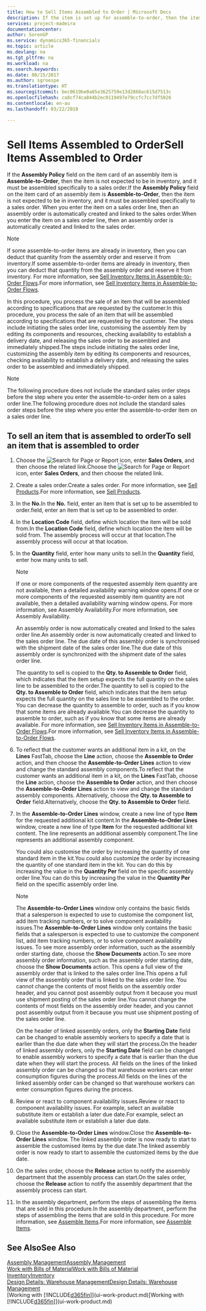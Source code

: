 ```yaml
---
title: How to Sell Items Assembled to Order | Microsoft Docs
description: If the item is set up for assemble-to-order, then the item is not expected to be in inventory, and it must be assembled specifically to a sales order. When you enter the item on a sales order line, then an assembly order is automatically created and linked to the sales order.
services: project-madeira
documentationcenter: 
author: SorenGP
ms.service: dynamics365-financials
ms.topic: article
ms.devlang: na
ms.tgt_pltfrm: na
ms.workload: na
ms.search.keywords: 
ms.date: 08/15/2017
ms.author: sgroespe
ms.translationtype: HT
ms.sourcegitcommit: bec0619be0a65e3625759e13d2866ac615d7513c
ms.openlocfilehash: ca8cf74ca844b2ec0119497e79ccfc7cc7df5026
ms.contentlocale: en-au
ms.lasthandoff: 03/22/2018

---
```

# <a name="sell-items-assembled-to-order"></a><span data-ttu-id="8de9b-104">Sell Items Assembled to Order</span><span class="sxs-lookup"><span data-stu-id="8de9b-104">Sell Items Assembled to Order</span></span>
<span data-ttu-id="8de9b-105">If the **Assembly Policy** field on the item card of an assembly item is **Assemble-to-Order**, then the item is not expected to be in inventory, and it must be assembled specifically to a sales order.</span><span class="sxs-lookup"><span data-stu-id="8de9b-105">If the **Assembly Policy** field on the item card of an assembly item is **Assemble-to-Order**, then the item is not expected to be in inventory, and it must be assembled specifically to a sales order.</span></span> <span data-ttu-id="8de9b-106">When you enter the item on a sales order line, then an assembly order is automatically created and linked to the sales order.</span><span class="sxs-lookup"><span data-stu-id="8de9b-106">When you enter the item on a sales order line, then an assembly order is automatically created and linked to the sales order.</span></span>  

> [!NOTE]  
>  <span data-ttu-id="8de9b-107">If some assemble-to-order items are already in inventory, then you can deduct that quantity from the assembly order and reserve it from inventory.</span><span class="sxs-lookup"><span data-stu-id="8de9b-107">If some assemble-to-order items are already in inventory, then you can deduct that quantity from the assembly order and reserve it from inventory.</span></span> <span data-ttu-id="8de9b-108">For more information, see [Sell Inventory Items in Assemble-to-Order Flows](assembly-how-to-sell-assemble-to-order-items-and-inventory-items-together.md).</span><span class="sxs-lookup"><span data-stu-id="8de9b-108">For more information, see [Sell Inventory Items in Assemble-to-Order Flows](assembly-how-to-sell-assemble-to-order-items-and-inventory-items-together.md).</span></span>  

<span data-ttu-id="8de9b-109">In this procedure, you process the sale of an item that will be assembled according to specifications that are requested by the customer.</span><span class="sxs-lookup"><span data-stu-id="8de9b-109">In this procedure, you process the sale of an item that will be assembled according to specifications that are requested by the customer.</span></span> <span data-ttu-id="8de9b-110">The steps include initiating the sales order line, customising the assembly item by editing its components and resources, checking availability to establish a delivery date, and releasing the sales order to be assembled and immediately shipped.</span><span class="sxs-lookup"><span data-stu-id="8de9b-110">The steps include initiating the sales order line, customizing the assembly item by editing its components and resources, checking availability to establish a delivery date, and releasing the sales order to be assembled and immediately shipped.</span></span>  

> [!NOTE]  
>  <span data-ttu-id="8de9b-111">The following procedure does not include the standard sales order steps before the step where you enter the assemble-to-order item on a sales order line.</span><span class="sxs-lookup"><span data-stu-id="8de9b-111">The following procedure does not include the standard sales order steps before the step where you enter the assemble-to-order item on a sales order line.</span></span>  

## <a name="to-sell-an-item-that-is-assembled-to-order"></a><span data-ttu-id="8de9b-112">To sell an item that is assembled to order</span><span class="sxs-lookup"><span data-stu-id="8de9b-112">To sell an item that is assembled to order</span></span>  
1.  <span data-ttu-id="8de9b-113">Choose the ![Search for Page or Report](media/ui-search/search_small.png "Search for Page or Report icon") icon, enter **Sales Orders**, and then choose the related link.</span><span class="sxs-lookup"><span data-stu-id="8de9b-113">Choose the ![Search for Page or Report](media/ui-search/search_small.png "Search for Page or Report icon") icon, enter **Sales Orders**, and then choose the related link.</span></span>  
2.  <span data-ttu-id="8de9b-114">Create a sales order.</span><span class="sxs-lookup"><span data-stu-id="8de9b-114">Create a sales order.</span></span> <span data-ttu-id="8de9b-115">For more information, see [Sell Products](sales-how-sell-products.md).</span><span class="sxs-lookup"><span data-stu-id="8de9b-115">For more information, see [Sell Products](sales-how-sell-products.md).</span></span>  
3.  <span data-ttu-id="8de9b-116">In the **No.**</span><span class="sxs-lookup"><span data-stu-id="8de9b-116">In the **No.**</span></span> <span data-ttu-id="8de9b-117">field, enter an item that is set up to be assembled to order.</span><span class="sxs-lookup"><span data-stu-id="8de9b-117">field, enter an item that is set up to be assembled to order.</span></span>  
4.  <span data-ttu-id="8de9b-118">In the **Location Code** field, define which location the item will be sold from.</span><span class="sxs-lookup"><span data-stu-id="8de9b-118">In the **Location Code** field, define which location the item will be sold from.</span></span> <span data-ttu-id="8de9b-119">The assembly process will occur at that location.</span><span class="sxs-lookup"><span data-stu-id="8de9b-119">The assembly process will occur at that location.</span></span>  
5.  <span data-ttu-id="8de9b-120">In the **Quantity** field, enter how many units to sell.</span><span class="sxs-lookup"><span data-stu-id="8de9b-120">In the **Quantity** field, enter how many units to sell.</span></span>  

    > [!NOTE]  
    >  <span data-ttu-id="8de9b-121">If one or more components of the requested assembly item quantity are not available, then a detailed availability warning window opens.</span><span class="sxs-lookup"><span data-stu-id="8de9b-121">If one or more components of the requested assembly item quantity are not available, then a detailed availability warning window opens.</span></span> <span data-ttu-id="8de9b-122">For more information, see Assembly Availability.</span><span class="sxs-lookup"><span data-stu-id="8de9b-122">For more information, see Assembly Availability.</span></span>  

    <span data-ttu-id="8de9b-123">An assembly order is now automatically created and linked to the sales order line.</span><span class="sxs-lookup"><span data-stu-id="8de9b-123">An assembly order is now automatically created and linked to the sales order line.</span></span> <span data-ttu-id="8de9b-124">The due date of this assembly order is synchronised with the shipment date of the sales order line.</span><span class="sxs-lookup"><span data-stu-id="8de9b-124">The due date of this assembly order is synchronized with the shipment date of the sales order line.</span></span>  

    <span data-ttu-id="8de9b-125">The quantity to sell is copied to the **Qty. to Assemble to Order** field, which indicates that the item setup expects the full quantity on the sales line to be assembled to the order.</span><span class="sxs-lookup"><span data-stu-id="8de9b-125">The quantity to sell is copied to the **Qty. to Assemble to Order** field, which indicates that the item setup expects the full quantity on the sales line to be assembled to the order.</span></span> <span data-ttu-id="8de9b-126">You can decrease the quantity to assemble to order, such as if you know that some items are already available.</span><span class="sxs-lookup"><span data-stu-id="8de9b-126">You can decrease the quantity to assemble to order, such as if you know that some items are already available.</span></span> <span data-ttu-id="8de9b-127">For more information, see [Sell Inventory Items in Assemble-to-Order Flows](assembly-how-to-sell-inventory-items-in-assemble-to-order-flows.md).</span><span class="sxs-lookup"><span data-stu-id="8de9b-127">For more information, see [Sell Inventory Items in Assemble-to-Order Flows](assembly-how-to-sell-inventory-items-in-assemble-to-order-flows.md).</span></span>  

6.  <span data-ttu-id="8de9b-128">To reflect that the customer wants an additional item in a kit, on the **Lines** FastTab, choose the **Line** action, choose the **Assemble to Order** action, and then choose the **Assemble-to-Order Lines** action to view and change the standard assembly components.</span><span class="sxs-lookup"><span data-stu-id="8de9b-128">To reflect that the customer wants an additional item in a kit, on the **Lines** FastTab, choose the **Line** action, choose the **Assemble to Order** action, and then choose the **Assemble-to-Order Lines** action to view and change the standard assembly components.</span></span> <span data-ttu-id="8de9b-129">Alternatively, choose the **Qty. to Assemble to Order** field.</span><span class="sxs-lookup"><span data-stu-id="8de9b-129">Alternatively, choose the **Qty. to Assemble to Order** field.</span></span>  
7.  <span data-ttu-id="8de9b-130">In the **Assemble-to-Order Lines** window, create a new line of type **Item** for the requested additional kit content.</span><span class="sxs-lookup"><span data-stu-id="8de9b-130">In the **Assemble-to-Order Lines** window, create a new line of type **Item** for the requested additional kit content.</span></span> <span data-ttu-id="8de9b-131">The line represents an additional assembly component.</span><span class="sxs-lookup"><span data-stu-id="8de9b-131">The line represents an additional assembly component.</span></span>  

    <span data-ttu-id="8de9b-132">You could also customise the order by increasing the quantity of one standard item in the kit.</span><span class="sxs-lookup"><span data-stu-id="8de9b-132">You could also customize the order by increasing the quantity of one standard item in the kit.</span></span> <span data-ttu-id="8de9b-133">You can do this by increasing the value in the **Quantity Per** field on the specific assembly order line.</span><span class="sxs-lookup"><span data-stu-id="8de9b-133">You can do this by increasing the value in the **Quantity Per** field on the specific assembly order line.</span></span>  

    > [!NOTE]  
    >  <span data-ttu-id="8de9b-134">The **Assemble-to-Order Lines** window only contains the basic fields that a salesperson is expected to use to customise the component list, add item tracking numbers, or to solve component availability issues.</span><span class="sxs-lookup"><span data-stu-id="8de9b-134">The **Assemble-to-Order Lines** window only contains the basic fields that a salesperson is expected to use to customize the component list, add item tracking numbers, or to solve component availability issues.</span></span> <span data-ttu-id="8de9b-135">To see more assembly order information, such as the assembly order starting date, choose the **Show Documents** action.</span><span class="sxs-lookup"><span data-stu-id="8de9b-135">To see more assembly order information, such as the assembly order starting date, choose the **Show Documents** action.</span></span> <span data-ttu-id="8de9b-136">This opens a full view of the assembly order that is linked to the sales order line.</span><span class="sxs-lookup"><span data-stu-id="8de9b-136">This opens a full view of the assembly order that is linked to the sales order line.</span></span> <span data-ttu-id="8de9b-137">You cannot change the contents of most fields on the assembly order header, and you cannot post assembly output from it because you must use shipment posting of the sales order line.</span><span class="sxs-lookup"><span data-stu-id="8de9b-137">You cannot change the contents of most fields on the assembly order header, and you cannot post assembly output from it because you must use shipment posting of the sales order line.</span></span>  
    >   
    >  <span data-ttu-id="8de9b-138">On the header of linked assembly orders, only the **Starting Date** field can be changed to enable assembly workers to specify a date that is earlier than the due date when they will start the process.</span><span class="sxs-lookup"><span data-stu-id="8de9b-138">On the header of linked assembly orders, only the **Starting Date** field can be changed to enable assembly workers to specify a date that is earlier than the due date when they will start the process.</span></span> <span data-ttu-id="8de9b-139">All fields on the lines of the linked assembly order can be changed so that warehouse workers can enter consumption figures during the process.</span><span class="sxs-lookup"><span data-stu-id="8de9b-139">All fields on the lines of the linked assembly order can be changed so that warehouse workers can enter consumption figures during the process.</span></span>  

8.  <span data-ttu-id="8de9b-140">Review or react to component availability issues.</span><span class="sxs-lookup"><span data-stu-id="8de9b-140">Review or react to component availability issues.</span></span> <span data-ttu-id="8de9b-141">For example, select an available substitute item or establish a later due date.</span><span class="sxs-lookup"><span data-stu-id="8de9b-141">For example, select an available substitute item or establish a later due date.</span></span>  
9. <span data-ttu-id="8de9b-142">Close the **Assemble-to-Order Lines** window.</span><span class="sxs-lookup"><span data-stu-id="8de9b-142">Close the **Assemble-to-Order Lines** window.</span></span> <span data-ttu-id="8de9b-143">The linked assembly order is now ready to start to assemble the customised items by the due date.</span><span class="sxs-lookup"><span data-stu-id="8de9b-143">The linked assembly order is now ready to start to assemble the customized items by the due date.</span></span>  
10. <span data-ttu-id="8de9b-144">On the sales order, choose the **Release** action to notify the assembly department that the assembly process can start.</span><span class="sxs-lookup"><span data-stu-id="8de9b-144">On the sales order, choose the **Release** action to notify the assembly department that the assembly process can start.</span></span>  
11. <span data-ttu-id="8de9b-145">In the assembly department, perform the steps of assembling the items that are sold in this procedure.</span><span class="sxs-lookup"><span data-stu-id="8de9b-145">In the assembly department, perform the steps of assembling the items that are sold in this procedure.</span></span> <span data-ttu-id="8de9b-146">For more information, see [Assemble Items](assembly-how-to-assemble-items.md).</span><span class="sxs-lookup"><span data-stu-id="8de9b-146">For more information, see [Assemble Items](assembly-how-to-assemble-items.md).</span></span>  

## <a name="see-also"></a><span data-ttu-id="8de9b-147">See Also</span><span class="sxs-lookup"><span data-stu-id="8de9b-147">See Also</span></span>  
[<span data-ttu-id="8de9b-148">Assembly Management</span><span class="sxs-lookup"><span data-stu-id="8de9b-148">Assembly Management</span></span>](assembly-assemble-items.md)  
[<span data-ttu-id="8de9b-149">Work with Bills of Material</span><span class="sxs-lookup"><span data-stu-id="8de9b-149">Work with Bills of Material</span></span>](inventory-how-work-BOMs.md)  
[<span data-ttu-id="8de9b-150">Inventory</span><span class="sxs-lookup"><span data-stu-id="8de9b-150">Inventory</span></span>](inventory-manage-inventory.md)  
[<span data-ttu-id="8de9b-151">Design Details: Warehouse Management</span><span class="sxs-lookup"><span data-stu-id="8de9b-151">Design Details: Warehouse Management</span></span>](design-details-warehouse-management.md)  
<span data-ttu-id="8de9b-152">[Working with [!INCLUDE[d365fin](includes/d365fin_md.md)]](ui-work-product.md)</span><span class="sxs-lookup"><span data-stu-id="8de9b-152">[Working with [!INCLUDE[d365fin](includes/d365fin_md.md)]](ui-work-product.md)</span></span>

